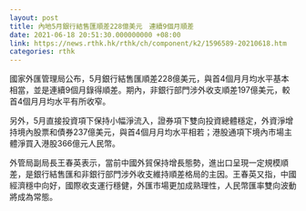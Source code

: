 ```yaml
---
layout: post
title: 內地5月銀行結售匯順差228億美元　連續9個月順差
date: 2021-06-18 20:51:30.000000000 +08:00
link: https://news.rthk.hk/rthk/ch/component/k2/1596589-20210618.htm
categories: rthk
---
```


國家外匯管理局公布，5月銀行結售匯順差228億美元，與首4個月月均水平基本相當，並是連續9個月錄得順差。期內，非銀行部門涉外收支順差197億美元，較首4個月月均水平有所收窄。

另外，5月直接投資項下保持小幅淨流入，證券項下雙向投資總體穩定，外資淨增持境內股票和債券237億美元，與首4個月月均水平相若；港股通項下境內市場主體淨買入港股366億元人民幣。

外管局副局長王春英表示，當前中國外貿保持增長態勢，進出口呈現一定規模順差，是銀行結售匯和非銀行部門涉外收支維持順差格局的主因。王春英又指，中國經濟穩中向好，國際收支運行穩健，外匯市場更加成熟理性，人民幣匯率雙向波動將成為常態。
